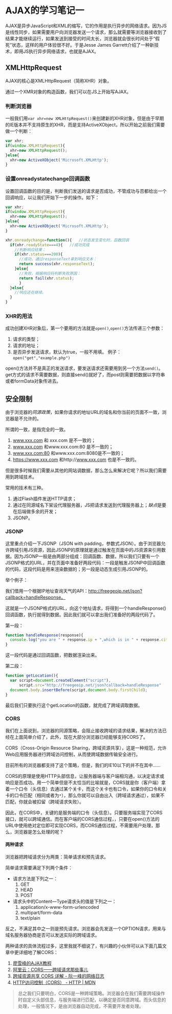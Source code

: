 # AJAX的学习笔记一


AJAX是异步JavaScript和XML的缩写，它的作用是执行异步的网络请求。因为JS是线性同步，如果需要用户向浏览器发送一个请求，那么就需要等浏览器接收到了结果才能继续运行，如果发送到接受的时间太长，浏览器就会很长时间处于“假死”状态，这样的用户体验很不好。于是Jesse James Garrett介绍了一种新技术，即用JS执行异步网络请求，也就是AJAX。

## XMLHttpRequest
AJAX的核心是XMLHttpRequest（简称XHR）对象。

通过一个XMR对象的构造函数，我们可以在JS上开始写AJAX。

### 判断浏览器
一般我们用`var xhr=new XMLHttpRequest()`来创建新的XHR对象，但是由于早期的IE版本并不支持原生的XHR，而是支持ActiveXObject，所以开始之前我们需要做一个判断：
```js
var xhr;
if(window.XMLHttpRequest){
  xhr=new XMLHttpRequest();
}else{
  xhr=new ActiveXObject('Microsoft.XMLHttp');
}
```

### 设置onreadystatechange回调函数
设置回调函数的目的是，判断我们发送的请求是否成功，不管成功与否都给出一个回调响应，以让我们开始下一步的操作。如下：
```js
var xhr;
if(window.XMLHttpRequest){
  xhr=new XMLHttpRequest();
}else{
  xhr=new ActiveXObject('Microsoft.XMLHttp');
}

xhr.onreadychange=function(){   //状态发生变化时，函数回调
  if(xhr.readyState===4){   //成功完成
    //判断响应结果：
    if(xhr.status===200){
      //成功，通过responseText拿到响应文本：
      return success(xhr.responseText);
    }else{
      //失败，根据响应码判断失败原因：
      return fail(xhr.status);
	  }
  }else{
    //响应还在继续。
  }
}
```

### XHR的用法
成功创建XHR对象后，第一个要用的方法就是`open()`,`open()`方法传递三个参数：
1. 请求的类型；
2. 请求的地址；
3. 是否异步发送请求，默认为true，一般不用填。
例子：
`open("get","example.php")`

open()方法并不是真正的发送请求，要发送请求还需要用到另一个方法`send()`。get方式的请求不需要数据，则直接send()就好了，而post则需要把数据以字符串或者formData对象传进去。

## 安全限制
由于浏览器的*同源政策*，如果你请求的地址URL的域名和你当前的页面不一致，浏览器是不允许的。

所谓的一致，是指完全的一致。

1. www.xxx.com 和 xxx.com 是不一致的；
2. www.xxx.com 和www.xxx.com:80 是不一致的；
3. www.xxx.com:80 和www.xxx.com:8080是不一致的；
4. https://www.xxx.com 和http://www.xxx.com 也是不一致的。 

但是很多时候我们需要从其他的网站调数据，那么怎么来解决它呢？所以我们需要用到跨域技术。

常用的技术有三种。

1. 通过Flash插件发送HTTP请求；
2. 通过在同源域名下架设代理服务器，JS把请求发送到代理服务器上；*缺点*是要在后端做多余的开发；
3. JSONP。

### JSONP
这里重点介绍一下JSONP（JSON with padding，参数式JSON）。由于浏览器允许跨域引用JS资源，因此JSONP的原理就是通过触发在页面中的JS资源来引用数据。因为JSONP一般是由两部分组成：回调函数、数据，所以我们只要有一个JSONP格式的URL，并在页面中准备好两段代码：一段是触发JSONP中回调函数的代码，这段代码是用来渲染数据的；另一段是动态生成引用JSONP的。

举个例子：

我们借用一个根据IP地址查询天气的API：http://freegeoip.net/json?callback=handleResponse。

这就是一个JSONP格式的URL，向这个地址请求，将得到一个handleResponse()回调函数，执行就得到数据。因此我们就可以拿出我们准备好的两段代码了。

第一段：
```js
function handleResponse(response){
  console.log("you are " + response.ip + ",which is in " + response.city + response.region_name);
}
```
这一段代码是通过回调函数，把数据渲染出来。

第二段：
```js
function getLocation(){
  var script=document.createElement("script"),
      script.src="http://freegeoip.net/json?callback=handleResponse"
  document.body.insertBefore(script,document.body.firstChild);
}
```

最后我们只要执行这个getLocation的函数，就完成了跨域调取数据。

### CORS
我们在上面说到，浏览器的同源策略，会阻止接收跨域的请求结果，解决的方法已经在上面简单介绍了，此外，现在大部分浏览器已经能够支持CORS了。

CORS（Cross-Origin Resource Sharing，跨域资源共享），这是一种规范，允许Web应用服务器进行跨域访问控制，从而使跨域数据传输安全进行。

目前所有的浏览器都支持了这个策略，但是，我们的IE10以下的并不在其中……

CORS的原理是使用HTTP头部信息，让服务器端与客户端相沟通，以决定请求或响应是否成功。用一个简单但是不太恰当的比喻就是，CORS就是你（客户端）拿着一个口令（头信息）去通过某个关卡，而这个关卡也有口令，如果你的口令和关卡的口令匹配（相同或者为`*`），那么你就可以自由出入（跨域请求通过），如果不匹配，你就会被扣留（跨域请求失败）。

因此，在CORS中，关键的是服务端的口令（头信息）。只要服务端实现了CORS接口，就可以跨域通信。而在客户端的CORS通信过程，，只要在open()方法的URL中使用绝对定位即可实现CORS，而CORS通信过程，不需要用户处理，那么，浏览器是怎么处理的呢？

#### 两种请求
浏览器把跨域请求分为两类：简单请求和预先请求。

简单请求需要满足下列两个条件：

* 请求方法是下列之一：
	1. GET
	2. HEAD
	3. POST
* 请求头中的Content—Type请求头的值是下列之一：
	1. application/x-www-form-urlencoded
	2. multipart/form-data
	3. text/plain

反之，不满足其中之一则是预先请求。浏览器会先发送一个OPTION请求，用来与域名服务器协商是否可以发送实际的跨域请求。

两种请求的具体流程过多，这里我就不细说了，有兴趣的小伙伴可以从下面几篇文章中更详细地了解CORS：
1. [廖雪峰的AJAX教程](https://developer.mozilla.org/zh-CN/docs/Web/HTTP/Access_control_CORS)
2. [阿里云：CORS——跨域请求那些事儿](https://yq.aliyun.com/articles/69313)
3. [跨域资源共享 CORS 详解 - 阮一峰的网络日志](http://www.ruanyifeng.com/blog/2016/04/cors.html)
4. [HTTP访问控制（CORS） - HTTP | MDN](https://developer.mozilla.org/zh-CN/docs/Web/HTTP/Access_control_CORS)

> 总之我们只要明白，CORS是一种跨域策略。浏览器会在我们需要跨域操作时自定义头部信息，与服务端进行匹配，以确定是否同意跨域。而头信息的处理，一般情况下，是由浏览器自动完成，不需要开发者处理。

